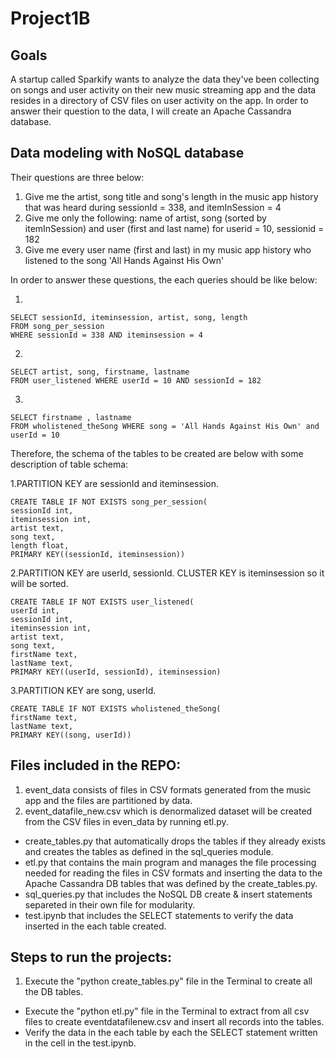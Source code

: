 # Project1B
## Goals
A startup called Sparkify wants to analyze the data they've been collecting on songs and user activity on their new music streaming app and the data resides in a directory of CSV files on user activity on the app.
In order to answer their question to the data, I will create an Apache Cassandra database.



## Data modeling with NoSQL database
Their questions are three below:

1. Give me the artist, song title and song's length in the music app history that was heard during sessionId = 338, and itemInSession = 4
2. Give me only the following: name of artist, song (sorted by itemInSession) and user (first and last name) for userid = 10, sessionid = 182
3. Give me every user name (first and last) in my music app history who listened to the song 'All Hands Against His Own'

In order to answer these questions, the each queries should be like below:

1.

	SELECT sessionId, iteminsession, artist, song, length 
	FROM song_per_session 
	WHERE sessionId = 338 AND iteminsession = 4
 
2.

	SELECT artist, song, firstname, lastname 
	FROM user_listened WHERE userId = 10 AND sessionId = 182


3.

	SELECT firstname , lastname 
	FROM wholistened_theSong WHERE song = 'All Hands Against His Own' and userId = 10
	
Therefore, the schema of the tables to be created are below with some description of table schema:

1.PARTITION KEY are sessionId and iteminsession.

	CREATE TABLE IF NOT EXISTS song_per_session(
	sessionId int, 
	iteminsession int, 
	artist text, 
	song text, 
	length float, 
	PRIMARY KEY((sessionId, iteminsession))
	

2.PARTITION KEY are userId, sessionId. CLUSTER KEY is iteminsession so it will be sorted.  

	
	CREATE TABLE IF NOT EXISTS user_listened(
	userId int, 
	sessionId int, 
	iteminsession int, 
	artist text, 
	song text, 
	firstName text, 
	lastName text, 
	PRIMARY KEY((userId, sessionId), iteminsession)


3.PARTITION KEY are song, userId.

	CREATE TABLE IF NOT EXISTS wholistened_theSong(
	firstName text, 
	lastName text, 
	PRIMARY KEY((song, userId))
	
## Files included in the REPO:

1. event_data consists of files in CSV formats generated from the music app and the files are partitioned by data.
2. event_datafile_new.csv which is denormalized dataset will be created from the CSV files in even_data by running etl.py.

* create_tables.py that automatically drops the tables if they already exists and creates the tables as defined in the sql_queries module.
* etl.py that contains the main program and manages the file processing needed for reading the files in CSV formats and inserting the data to the Apache Cassandra DB tables that was defined by the create_tables.py.
* sql_queries.py that includes the NoSQL DB create & insert statements separeted in their own file for modularity.
* test.ipynb that includes the SELECT statements to verify the data inserted in the each table created.


## Steps to run the projects:

1. Execute the "python create_tables.py" file in the Terminal to create all the DB tables.
* Execute the "python etl.py" file in the Terminal to extract from all csv files to create eventdatafilenew.csv and insert all records into  the tables.
* Verify the data in the each table by each the SELECT statement written in the cell in the test.ipynb.
